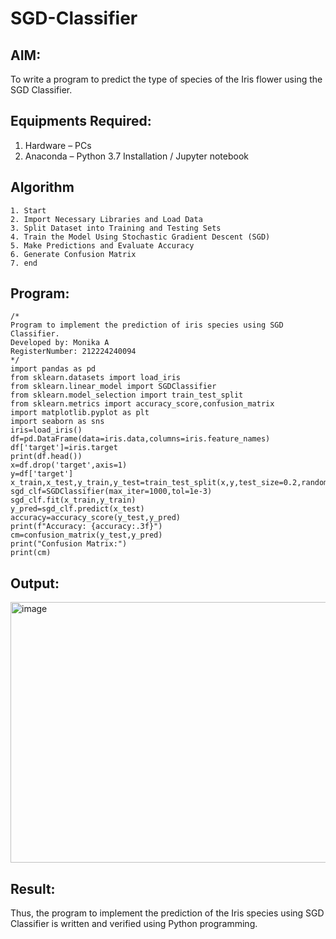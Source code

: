 # SGD-Classifier
## AIM:
To write a program to predict the type of species of the Iris flower using the SGD Classifier.

## Equipments Required:
1. Hardware – PCs
2. Anaconda – Python 3.7 Installation / Jupyter notebook

## Algorithm
```
1. Start
2. Import Necessary Libraries and Load Data
3. Split Dataset into Training and Testing Sets
4. Train the Model Using Stochastic Gradient Descent (SGD)
5. Make Predictions and Evaluate Accuracy
6. Generate Confusion Matrix
7. end
```

## Program:
```
/*
Program to implement the prediction of iris species using SGD Classifier.
Developed by: Monika A
RegisterNumber: 212224240094 
*/
import pandas as pd 
from sklearn.datasets import load_iris
from sklearn.linear_model import SGDClassifier
from sklearn.model_selection import train_test_split
from sklearn.metrics import accuracy_score,confusion_matrix
import matplotlib.pyplot as plt
import seaborn as sns
iris=load_iris()
df=pd.DataFrame(data=iris.data,columns=iris.feature_names)
df['target']=iris.target
print(df.head())
x=df.drop('target',axis=1)
y=df['target']
x_train,x_test,y_train,y_test=train_test_split(x,y,test_size=0.2,random_state=42)
sgd_clf=SGDClassifier(max_iter=1000,tol=1e-3)
sgd_clf.fit(x_train,y_train)
y_pred=sgd_clf.predict(x_test)
accuracy=accuracy_score(y_test,y_pred)
print(f"Accuracy: {accuracy:.3f}")
cm=confusion_matrix(y_test,y_pred)
print("Confusion Matrix:")
print(cm)
```

## Output:
<img width="982" height="417" alt="image" src="https://github.com/user-attachments/assets/cb0f2e28-a879-4102-aad6-b2fb0b44750e" />


## Result:
Thus, the program to implement the prediction of the Iris species using SGD Classifier is written and verified using Python programming.
